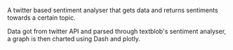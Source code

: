 A twitter based sentiment analyser that gets data and returns sentiments towards a certain topic. 

Data got from twitter API and parsed through textblob's sentiment analyser, a graph is then charted using Dash and plotly.